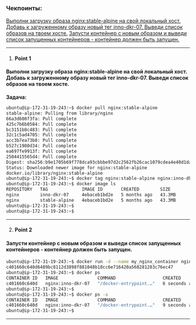 ### Чекпоинты:

[Выполни загрузку образа nginx:stable-alpine на свой локальный хост. Добавь к загруженному образу новый тег inno-dkr-07. Выведи список образов на твоем хосте.](#Point-1)
[Запусти контейнер с новым образом и выведи список запущенных контейнеров - контейнер должен быть запущен.](#Point-2)

---

1. #### Point 1  
#### Выполни загрузку образа nginx:stable-alpine на свой локальный хост. Добавь к загруженному образу новый тег inno-dkr-07. Выведи список образов на твоем хосте.  
   **Задача:** 
```bash 
ubuntu@ip-172-31-19-243:~$ docker pull nginx:stable-alpine
stable-alpine: Pulling from library/nginx
66a3d608f3fa: Pull complete
425c7b6b0584: Pull complete
bc3151b8c483: Pull complete
32c1c5ad4705: Pull complete
acc3b7ea73b8: Pull complete
b527c1980d34: Pull complete
ea697fe9913f: Pull complete
2504415565d4: Pull complete
Digest: sha256:b9e1705b69f778dca93cbbbe97d2c2562fb26cac1079cdea4e40d1dad98f14fe
Status: Downloaded newer image for nginx:stable-alpine
docker.io/library/nginx:stable-alpine
ubuntu@ip-172-31-19-243:~$ docker tag nginx:stable-alpine nginx:inno-dkr-07
ubuntu@ip-172-31-19-243:~$ docker image ls
REPOSITORY   TAG             IMAGE ID       CREATED        SIZE
nginx        inno-dkr-07     4ebaceb1bd2e   5 months ago   43.3MB
nginx        stable-alpine   4ebaceb1bd2e   5 months ago   43.3MB
ubuntu@ip-172-31-19-243:~$
ubuntu@ip-172-31-19-243:~$
```
---

2. #### Point 2
#### Запусти контейнер с новым образом и выведи список запущенных контейнеров - контейнер должен быть запущен.
```bash
ubuntu@ip-172-31-19-243:~$ docker run -d --name my_nginx_container nginx:inno-dkr-07
c401660c640d6489bc8112d3898f881048b18cc6e716420a568281283c76ec47
ubuntu@ip-172-31-19-243:~$ docker ps
CONTAINER ID   IMAGE               COMMAND                  CREATED         STATUS         PORTS     NAMES
c401660c640d   nginx:inno-dkr-07   "/docker-entrypoint.…"   6 seconds ago   Up 5 seconds   80/tcp    my_nginx_container
ubuntu@ip-172-31-19-243:~$
ubuntu@ip-172-31-19-243:~$ docker ps -a
CONTAINER ID   IMAGE               COMMAND                  CREATED         STATUS         PORTS     NAMES
c401660c640d   nginx:inno-dkr-07   "/docker-entrypoint.…"   9 seconds ago   Up 9 seconds   80/tcp    my_nginx_container
ubuntu@ip-172-31-19-243:~$
```
---